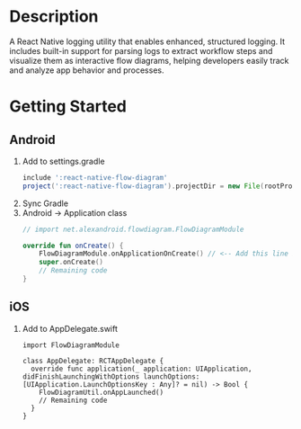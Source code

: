 # Description

A React Native logging utility that enables enhanced, structured logging. It includes built-in support for parsing logs to extract workflow steps and visualize them as interactive flow diagrams, helping developers easily track and analyze app behavior and processes.

# Getting Started
## Android
1. Add to settings.gradle
    ```groovy
    include ':react-native-flow-diagram'
    project(':react-native-flow-diagram').projectDir = new File(rootProject.projectDir, '../node_modules/react-native-flow-diagram/android')
    ```
2. Sync Gradle
3. Android -> Application class
    ```kotlin
    // import net.alexandroid.flowdiagram.FlowDiagramModule
    
    override fun onCreate() {
        FlowDiagramModule.onApplicationOnCreate() // <-- Add this line before "super.onCreate()"
        super.onCreate()
        // Remaining code
    }
    ```

## iOS
1. Add to AppDelegate.swift
    ```
    import FlowDiagramModule
    
    class AppDelegate: RCTAppDelegate {
      override func application(_ application: UIApplication, didFinishLaunchingWithOptions launchOptions: [UIApplication.LaunchOptionsKey : Any]? = nil) -> Bool {
        FlowDiagramUtil.onAppLaunched()
        // Remaining code
      }
    }    
    ```
